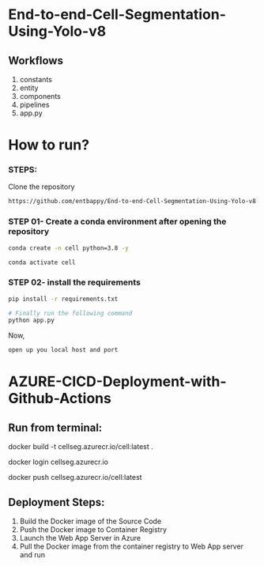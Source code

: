 # End-to-end-Cell-Segmentation-Using-Yolo-v8

## Workflows

1. constants
2. entity
3. components
4. pipelines
5. app.py


# How to run?
### STEPS:

Clone the repository

```bash
https://github.com/entbappy/End-to-end-Cell-Segmentation-Using-Yolo-v8
```
### STEP 01- Create a conda environment after opening the repository

```bash
conda create -n cell python=3.8 -y
```

```bash
conda activate cell
```


### STEP 02- install the requirements
```bash
pip install -r requirements.txt
```


```bash
# Finally run the following command
python app.py
```

Now,
```bash
open up you local host and port
```


# AZURE-CICD-Deployment-with-Github-Actions

## Run from terminal:

docker build -t cellseg.azurecr.io/cell:latest .

docker login cellseg.azurecr.io

docker push cellseg.azurecr.io/cell:latest


## Deployment Steps:

1. Build the Docker image of the Source Code
2. Push the Docker image to Container Registry
3. Launch the Web App Server in Azure 
4. Pull the Docker image from the container registry to Web App server and run 
